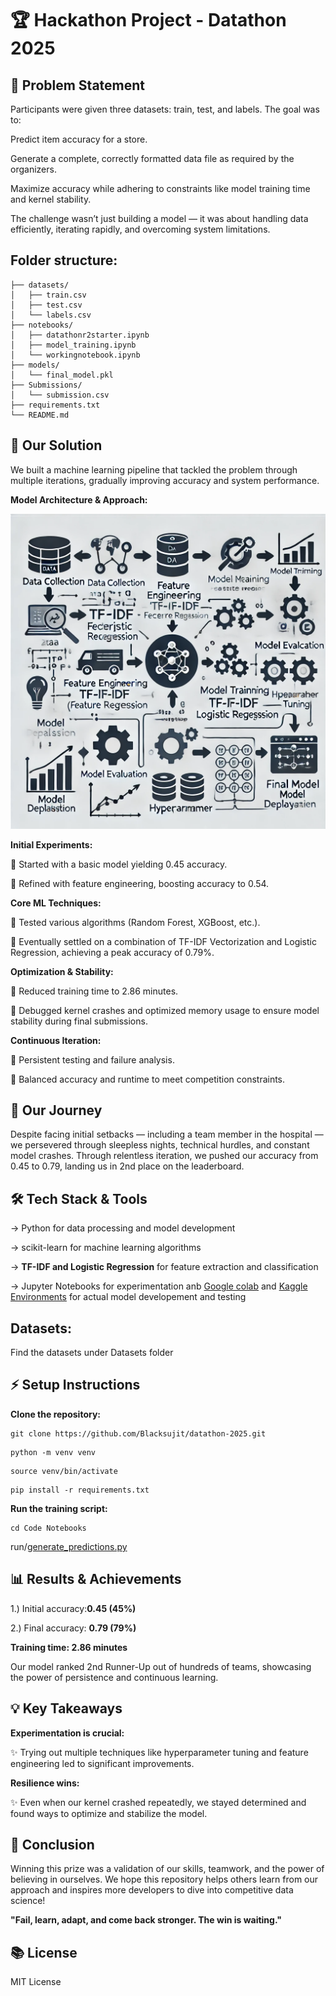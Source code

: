 # 🏆 Hackathon Project - Datathon 2025



## 📌 Problem Statement

Participants were given three datasets: train, test, and labels. The goal was to:

Predict item accuracy for a store.

Generate a complete, correctly formatted data file as required by the organizers.

Maximize accuracy while adhering to constraints like model training time and kernel stability.

The challenge wasn’t just building a model — it was about handling data efficiently, iterating rapidly, and overcoming system limitations.

## Folder structure:

```
├── datasets/
│   ├── train.csv
│   ├── test.csv
│   └── labels.csv
├── notebooks/
│   ├── datathonr2starter.ipynb
│   ├── model_training.ipynb
│   └── workingnotebook.ipynb
├── models/
│   └── final_model.pkl
├── Submissions/
│   └── submission.csv
├── requirements.txt
└── README.md

```
 

## 🚀 Our Solution

We built a machine learning pipeline that tackled the problem through multiple iterations, gradually improving accuracy and system performance.

**Model Architecture & Approach:**

![Model Arcitecture](image.png)

**Initial Experiments:**

🫴 Started with a basic model yielding 0.45 accuracy.

🫴 Refined with feature engineering, boosting accuracy to 0.54.

**Core ML Techniques:**

🫴 Tested various algorithms (Random Forest, XGBoost, etc.).

🫴 Eventually settled on a combination of TF-IDF Vectorization and Logistic Regression, achieving a peak accuracy of 0.79%.

**Optimization & Stability:**

🫴 Reduced training time to 2.86 minutes.

🫴 Debugged kernel crashes and optimized memory usage to ensure model stability during final submissions.

**Continuous Iteration:**

🫴 Persistent testing and failure analysis.

🫴 Balanced accuracy and runtime to meet competition constraints.

## 🚀 Our Journey

Despite facing initial setbacks — including a team member in the hospital — we persevered through sleepless nights, technical hurdles, and constant model crashes. Through relentless iteration, we pushed our accuracy from 0.45 to 0.79, landing us in 2nd place on the leaderboard.

## 🛠️ Tech Stack & Tools

-> Python for data processing and model development

-> scikit-learn for machine learning algorithms

-> **TF-IDF and Logistic Regression** for feature extraction and classification

-> Jupyter Notebooks for experimentation anb [Google colab](https://colab.research.google.com/) and [Kaggle Environments](https://www.kaggle.com/code) for actual model developement and testing 

## Datasets:

Find the datasets under Datasets folder 

## ⚡ Setup Instructions

**Clone the repository:**

```
git clone https://github.com/Blacksujit/datathon-2025.git

```

```
python -m venv venv

```

```
source venv/bin/activate

```

```
pip install -r requirements.txt

```

**Run the training script:**

```
cd Code Notebooks

```

run/[generate_predictions.py](notebook_1.ipynb/working-Submission.ipynb)

## 📊 Results & Achievements

1.) Initial accuracy:**0.45 (45%)**

2.) Final accuracy: **0.79 (79%)**

**Training time: 2.86 minutes**

Our model ranked 2nd Runner-Up out of hundreds of teams, showcasing the power of persistence and continuous learning.

## 💡 Key Takeaways

**Experimentation is crucial:**

✨ Trying out multiple techniques like hyperparameter tuning and feature engineering led to significant improvements.

**Resilience wins:**

✨ Even when our kernel crashed repeatedly, we stayed determined and found ways to optimize and stabilize the model.

## 🏁 Conclusion

Winning this prize was a validation of our skills, teamwork, and the power of believing in ourselves. We hope this repository helps others learn from our approach and inspires more developers to dive into competitive data science!

**"Fail, learn, adapt, and come back stronger. The win is waiting."**


## 📚 License

MIT License

 
